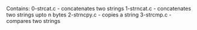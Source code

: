 Contains:
0-strcat.c - concatenates two strings
1-strncat.c - concatenates two strings upto n bytes
2-strncpy.c - copies a string
3-strcmp.c - compares two strings
